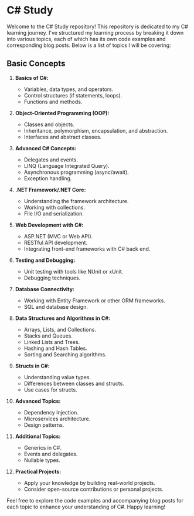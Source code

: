 # C# Study

Welcome to the C# Study repository! This repository is dedicated to my C# learning journey. I've structured my learning process by breaking it down into various topics, each of which has its own code examples and corresponding blog posts. Below is a list of topics I will be covering:

## Basic Concepts
1. **Basics of C#:**
   - Variables, data types, and operators.
   - Control structures (if statements, loops).
   - Functions and methods.

2. **Object-Oriented Programming (OOP):**
   - Classes and objects.
   - Inheritance, polymorphism, encapsulation, and abstraction.
   - Interfaces and abstract classes.

3. **Advanced C# Concepts:**
   - Delegates and events.
   - LINQ (Language Integrated Query).
   - Asynchronous programming (async/await).
   - Exception handling.

4. **.NET Framework/.NET Core:**
   - Understanding the framework architecture.
   - Working with collections.
   - File I/O and serialization.

5. **Web Development with C#:**
   - ASP.NET (MVC or Web API).
   - RESTful API development.
   - Integrating front-end frameworks with C# back end.

6. **Testing and Debugging:**
   - Unit testing with tools like NUnit or xUnit.
   - Debugging techniques.

7. **Database Connectivity:**
   - Working with Entity Framework or other ORM frameworks.
   - SQL and database design.

8. **Data Structures and Algorithms in C#:**
   - Arrays, Lists, and Collections.
   - Stacks and Queues.
   - Linked Lists and Trees.
   - Hashing and Hash Tables.
   - Sorting and Searching algorithms.

9. **Structs in C#:**
   - Understanding value types.
   - Differences between classes and structs.
   - Use cases for structs.

10. **Advanced Topics:**
    - Dependency Injection.
    - Microservices architecture.
    - Design patterns.

11. **Additional Topics:**
    - Generics in C#.
    - Events and delegates.
    - Nullable types.

12. **Practical Projects:**
    - Apply your knowledge by building real-world projects.
    - Consider open-source contributions or personal projects.

Feel free to explore the code examples and accompanying blog posts for each topic to enhance your understanding of C#. Happy learning!
